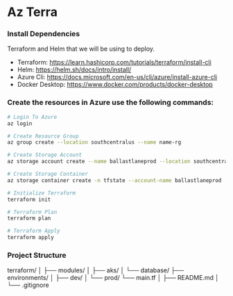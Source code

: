 # Az Terra

### Install Dependencies
Terraform and Helm that we will be using to deploy.

- Terraform: https://learn.hashicorp.com/tutorials/terraform/install-cli
- Helm: https://helm.sh/docs/intro/install/
- Azure Cli: https://docs.microsoft.com/en-us/cli/azure/install-azure-cli
- Docker Desktop: https://www.docker.com/products/docker-desktop

### Create the resources in Azure use the following commands:

```sh
# Login To Azure
az login

# Create Resource Group
az group create --location southcentralus --name name-rg

# Create Storage Account
az storage account create --name ballastlaneprod --location southcentralus --sku Standard_LRS

# Create Storage Container
az storage container create -n tfstate --account-name ballastlaneprod

# Initialize Terraform
terraform init

# Terraform Plan
terraform plan

# Terraform Apply
terraform apply
```

### Project Structure

terraform/
│
├── modules/
│   ├── aks/
│   └── database/
├── environments/
│   ├── dev/
│   └── prod/
└── main.tf
│
├── README.md
│
└── .gitignore
